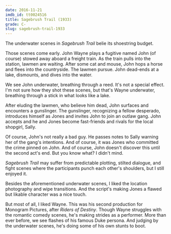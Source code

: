 ```yaml
---
date: 2016-11-21
imdb_id: tt0024516
title: Sagebrush Trail (1933)
grade: C-
slug: sagebrush-trail-1933
---
```


The underwater scenes in _Sagebrush Trail_ belie its shoestring budget.

Those scenes come early. John Wayne plays a fugitive named John (of course) stowed away aboard a freight train. As the train pulls into the station, lawmen are waiting. After some cat and mouse, John hops a horse and flees into the countryside. The lawmen pursue. John dead-ends at a lake, dismounts, and dives into the water.

We see John underwater, breathing through a reed. It's not a special effect. I'm not sure how they shot these scenes, but that's Wayne underwater, breathing through a stick in what looks like a lake.

After eluding the lawmen, who believe him dead, John surfaces and encounters a gunslinger. The gunslinger, recognizing a fellow desperado, introduces himself as Jones and invites John to join an outlaw gang. John accepts and he and Jones become fast-friends and rivals for the local shopgirl, Sally.

Of course, John's not really a bad guy. He passes notes to Sally warning her of the gang's intentions. And of course, it was Jones who committed the crime pinned on John. And of course, John doesn't discover this until the second act's end. But you know what? I didn't mind.

_Sagebrush Trail_ may suffer from predictable plotting, stilted dialogue, and fight scenes where the participants punch each other's shoulders, but I still enjoyed it.

Besides the aforementioned underwater scenes, I liked the location photography and wipe transitions. And the script's making Jones a flawed but likable character was a nice touch.

But most of all, I liked Wayne. This was his second production for Monogram Pictures, after <span data-imdb-id="tt0024500">_Riders of Destiny_</span>. Though Wayne struggles with the romantic comedy scenes, he's making strides as a performer. More than ever before, we see flashes of his famous Duke persona. And judging by the underwater scenes, he's doing some of his own stunts to boot.
